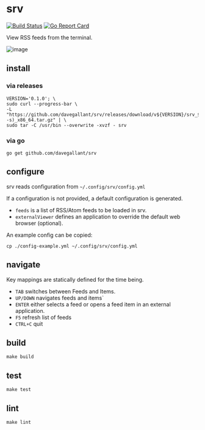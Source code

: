 # srv

[![Build Status](https://travis-ci.org/davegallant/srv.svg?branch=master)](https://travis-ci.org/davegallant/srv)
[![Go Report Card](https://goreportcard.com/badge/github.com/davegallant/srv)](https://goreportcard.com/report/github.com/davegallant/srv)

View RSS feeds from the terminal.

![image](https://user-images.githubusercontent.com/4519234/86504202-b861bd00-bd83-11ea-8a8e-4f28e38a71ce.png)


## install

### via releases

```shell
VERSION='0.1.0'; \
sudo curl --progress-bar \
-L "https://github.com/davegallant/srv/releases/download/v${VERSION}/srv_${VERSION}_$(uname -s)_x86_64.tar.gz" | \
sudo tar -C /usr/bin --overwrite -xvzf - srv
```

### via go

```shell
go get github.com/davegallant/srv
```

## configure

srv reads configuration from `~/.config/srv/config.yml`

If a configuration is not provided, a default configuration is generated.

- `feeds` is a list of RSS/Atom feeds to be loaded in srv.
- `externalViewer` defines an application to override the default web browser (optional).

An example config can be copied:

```shell
cp ./config-example.yml ~/.config/srv/config.yml
```

## navigate

Key mappings are statically defined for the time being.

- `TAB` switches between Feeds and Items.
- `UP/DOWN` navigates feeds and items`
- `ENTER` either selects a feed or opens a feed item in an external application.
- `F5` refresh list of feeds
- `CTRL+C` quit


## build

```shell
make build
```

## test

```shell
make test
```

## lint

```shell
make lint
```
